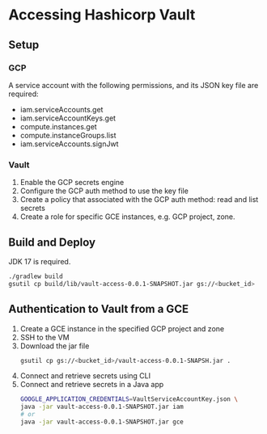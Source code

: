# Accessing Hashicorp Vault

## Setup


### GCP 

A service account with the following permissions, and its JSON key file are required:
- iam.serviceAccounts.get
- iam.serviceAccountKeys.get
- compute.instances.get
- compute.instanceGroups.list
- iam.serviceAccounts.signJwt


### Vault

1. Enable the GCP secrets engine
2. Configure the GCP auth method to use the key file
3. Create a policy that associated with the GCP auth method: read and list secrets
4. Create a role for specific GCE instances, e.g. GCP project, zone.

## Build and Deploy

JDK 17 is required.

```bash
./gradlew build
gsutil cp build/lib/vault-access-0.0.1-SNAPSHOT.jar gs://<bucket_id>
```

## Authentication to Vault from a GCE

1. Create a GCE instance in the specified GCP project and zone
2. SSH to the VM
3. Download the jar file
    ```bash
    gsutil cp gs://<bucket_id>/vault-access-0.0.1-SNAPSH.jar .
    ```
3. Connect and retrieve secrets using CLI
4. Connect and retrieve secrets in a Java app
    ```bash
    GOOGLE_APPLICATION_CREDENTIALS=VaultServiceAccountKey.json \
    java -jar vault-access-0.0.1-SNAPSHOT.jar iam
    # or
    java -jar vault-access-0.0.1-SNAPSHOT.jar gce
    ```
